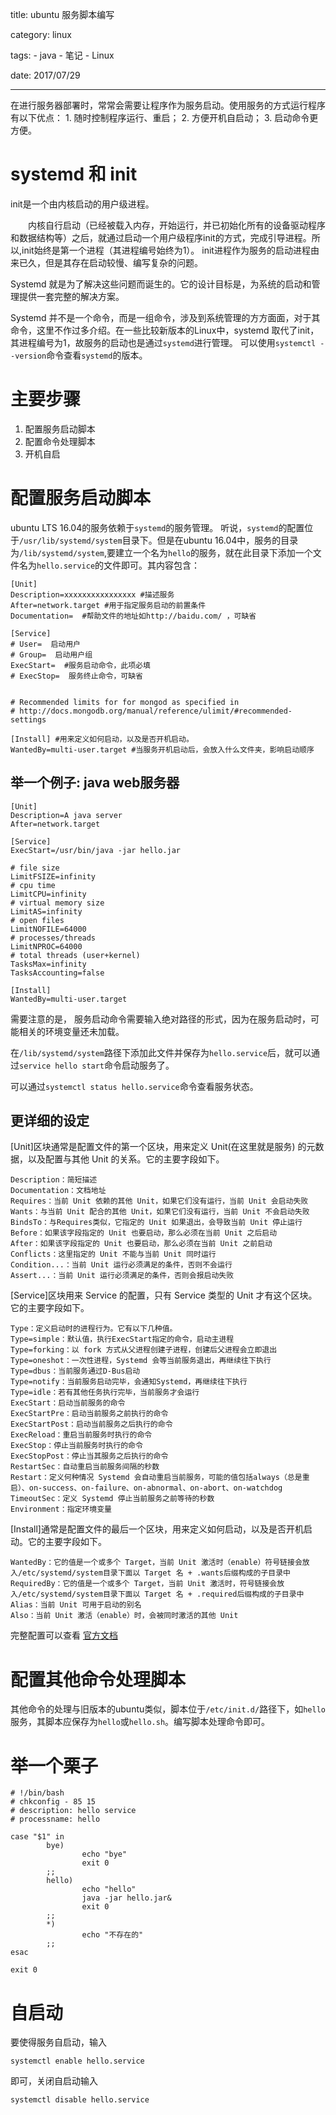 title: ubuntu 服务脚本编写

category: linux

tags: 
    - java
    - 笔记
    - Linux

date: 2017/07/29

---

在进行服务器部署时，常常会需要让程序作为服务启动。使用服务的方式运行程序有以下优点：
    1. 随时控制程序运行、重启；
    2. 方便开机自启动；
    3. 启动命令更方便。


# systemd 和 init

<!--more-->
init是一个由内核启动的用户级进程。 

　　内核自行启动（已经被载入内存，开始运行，并已初始化所有的设备驱动程序和数据结构等）之后，就通过启动一个用户级程序init的方式，完成引导进程。所以,init始终是第一个进程（其进程编号始终为1）。 
init进程作为服务的启动进程由来已久，但是其存在启动较慢、编写复杂的问题。


Systemd 就是为了解决这些问题而诞生的。它的设计目标是，为系统的启动和管理提供一套完整的解决方案。

Systemd 并不是一个命令，而是一组命令，涉及到系统管理的方方面面，对于其命令，这里不作过多介绍。在一些比较新版本的Linux中，systemd 取代了init，其进程编号为1，故服务的启动也是通过``systemd``进行管理。
可以使用``systemctl --version``命令查看``systemd``的版本。

# 主要步骤

1. 配置服务启动脚本
2. 配置命令处理脚本
3. 开机自启


# 配置服务启动脚本

ubuntu LTS 16.04的服务依赖于``systemd``的服务管理。
听说，``systemd``的配置位于``/usr/lib/systemd/system``目录下。但是在ubuntu 16.04中，服务的目录为``/lib/systemd/system``,要建立一个名为``hello``的服务，就在此目录下添加一个文件名为``hello.service``的文件即可。其内容包含：

```shell
[Unit]
Description=xxxxxxxxxxxxxxxx #描述服务 
After=network.target #用于指定服务启动的前置条件
Documentation=  #帮助文件的地址如http://baidu.com/ ，可缺省

[Service]
# User=  启动用户  
# Group=  启动用户组
ExecStart=  #服务启动命令，此项必填
# ExecStop=  服务终止命令，可缺省


# Recommended limits for for mongod as specified in
# http://docs.mongodb.org/manual/reference/ulimit/#recommended-settings

[Install] #用来定义如何启动，以及是否开机启动。
WantedBy=multi-user.target #当服务开机启动后，会放入什么文件夹，影响启动顺序
```


## 举一个例子: java web服务器

```shell
[Unit]
Description=A java server
After=network.target

[Service]
ExecStart=/usr/bin/java -jar hello.jar

# file size
LimitFSIZE=infinity
# cpu time
LimitCPU=infinity
# virtual memory size
LimitAS=infinity
# open files
LimitNOFILE=64000
# processes/threads
LimitNPROC=64000
# total threads (user+kernel)
TasksMax=infinity
TasksAccounting=false

[Install]
WantedBy=multi-user.target
```

需要注意的是， 服务启动命令需要输入绝对路径的形式，因为在服务启动时，可能相关的环境变量还未加载。

在``/lib/systemd/system``路径下添加此文件并保存为``hello.service``后，就可以通过``service hello start``命令启动服务了。

可以通过``systemctl status hello.service``命令查看服务状态。
## 更详细的设定

[Unit]区块通常是配置文件的第一个区块，用来定义 Unit(在这里就是服务) 的元数据，以及配置与其他 Unit 的关系。它的主要字段如下。

    Description：简短描述
    Documentation：文档地址
    Requires：当前 Unit 依赖的其他 Unit，如果它们没有运行，当前 Unit 会启动失败
    Wants：与当前 Unit 配合的其他 Unit，如果它们没有运行，当前 Unit 不会启动失败
    BindsTo：与Requires类似，它指定的 Unit 如果退出，会导致当前 Unit 停止运行
    Before：如果该字段指定的 Unit 也要启动，那么必须在当前 Unit 之后启动
    After：如果该字段指定的 Unit 也要启动，那么必须在当前 Unit 之前启动
    Conflicts：这里指定的 Unit 不能与当前 Unit 同时运行
    Condition...：当前 Unit 运行必须满足的条件，否则不会运行
    Assert...：当前 Unit 运行必须满足的条件，否则会报启动失败


[Service]区块用来 Service 的配置，只有 Service 类型的 Unit 才有这个区块。它的主要字段如下。

    Type：定义启动时的进程行为。它有以下几种值。
    Type=simple：默认值，执行ExecStart指定的命令，启动主进程
    Type=forking：以 fork 方式从父进程创建子进程，创建后父进程会立即退出
    Type=oneshot：一次性进程，Systemd 会等当前服务退出，再继续往下执行
    Type=dbus：当前服务通过D-Bus启动
    Type=notify：当前服务启动完毕，会通知Systemd，再继续往下执行
    Type=idle：若有其他任务执行完毕，当前服务才会运行
    ExecStart：启动当前服务的命令
    ExecStartPre：启动当前服务之前执行的命令
    ExecStartPost：启动当前服务之后执行的命令
    ExecReload：重启当前服务时执行的命令
    ExecStop：停止当前服务时执行的命令
    ExecStopPost：停止当其服务之后执行的命令
    RestartSec：自动重启当前服务间隔的秒数
    Restart：定义何种情况 Systemd 会自动重启当前服务，可能的值包括always（总是重启）、on-success、on-failure、on-abnormal、on-abort、on-watchdog
    TimeoutSec：定义 Systemd 停止当前服务之前等待的秒数
    Environment：指定环境变量


[Install]通常是配置文件的最后一个区块，用来定义如何启动，以及是否开机启动。它的主要字段如下。

    WantedBy：它的值是一个或多个 Target，当前 Unit 激活时（enable）符号链接会放入/etc/systemd/system目录下面以 Target 名 + .wants后缀构成的子目录中
    RequiredBy：它的值是一个或多个 Target，当前 Unit 激活时，符号链接会放入/etc/systemd/system目录下面以 Target 名 + .required后缀构成的子目录中
    Alias：当前 Unit 可用于启动的别名
    Also：当前 Unit 激活（enable）时，会被同时激活的其他 Unit


完整配置可以查看
[官方文档](https://www.freedesktop.org/software/systemd/man/systemd.unit.html)

# 配置其他命令处理脚本

其他命令的处理与旧版本的ubuntu类似，脚本位于``/etc/init.d/``路径下，如``hello``服务，其脚本应保存为``hello``或``hello.sh``。编写脚本处理命令即可。

#  举一个栗子

```shell
# !/bin/bash
# chkconfig - 85 15
# description: hello service
# processname: hello

case "$1" in
        bye)
                echo "bye"
                exit 0
        ;;
        hello)
                echo "hello"
                java -jar hello.jar&
                exit 0
        ;;
        *)
                echo "不存在的"
        ;;
esac

exit 0
```

# 自启动

要使得服务自启动，输入

```shell 
systemctl enable hello.service
```
即可，关闭自启动输入
```shell
systemctl disable hello.service
```